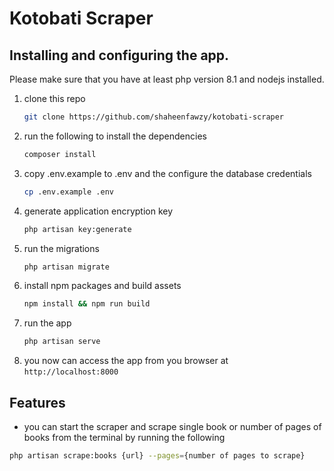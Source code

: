 # Kotobati Scraper

## Installing and configuring the app.  

Please make sure that you have at least php version 8.1  and nodejs installed.

1. clone this repo
    ```sh
    git clone https://github.com/shaheenfawzy/kotobati-scraper
    ```
2. run the following to install the dependencies 
    ```sh
    composer install
    ```
3. copy .env.example to .env and the configure the database credentials
   ```sh
   cp .env.example .env
   ```
4. generate application encryption key
   ```sh
   php artisan key:generate
   ```
5. run the migrations
    ```sh
    php artisan migrate
    ```
6. install npm packages and build assets
   ```sh
   npm install && npm run build
   ```
7. run the app
   ```sh
   php artisan serve
   ```
8. you now can access the app from you browser at `http://localhost:8000`


## Features
- you can start the scraper and scrape single book or number of pages of books from the terminal by running the following
```sh
php artisan scrape:books {url} --pages={number of pages to scrape}
```
